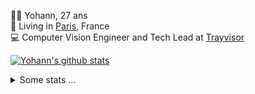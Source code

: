 <p>
  👨🏻 <bold>Yohann</bold>, 27 ans<br/>
  💼 Living in <a href="https://www.google.com/maps?q=paris">Paris</a>, France<br/>
  💻 Computer Vision Engineer and Tech Lead at <a href="https://trayvisor.com/">Trayvisor</a><br/>
</p>

<a href="https://github.com/anuraghazra/github-readme-stats"><img align="center" src="https://github-readme-stats-go94hl40s-yohann84l.vercel.app//api?username=yohann84L&show_icons=true&include_all_commits=true" alt="Yohann's github stats" /> </a>


<details>
  <summary>Some stats ...</summary><br/>
  

<!--START_SECTION:waka-->
![Code Time](http://img.shields.io/badge/Code%20Time-415%20hrs%2024%20mins-blue)

![Profile Views](http://img.shields.io/badge/Profile%20Views-0-blue)

**🐱 My GitHub Data** 

> 🏆 169 Contributions in the Year 2023
 > 
> 📦 440.6 kB Used in GitHub's Storage 
 > 
> 🚫 Not Opted to Hire
 > 
> 📜 24 Public Repositories 
 > 
> 🔑 21 Private Repositories  
 > 
**I'm an Early 🐤** 

```text
🌞 Morning      269 commits       ████████░░░░░░░░░░░░░░░░░   35.35 % 
🌆 Daytime      449 commits       ██████████████░░░░░░░░░░░   59.00 % 
🌃 Evening       43 commits       █░░░░░░░░░░░░░░░░░░░░░░░░   05.65 % 
🌙 Night          0 commits       ░░░░░░░░░░░░░░░░░░░░░░░░░   00.00 % 

```
📅 **I'm Most Productive on Wednesday** 

```text
Monday          91 commits       ███░░░░░░░░░░░░░░░░░░░░░░   11.96 % 
Tuesday        157 commits       █████░░░░░░░░░░░░░░░░░░░░   20.63 % 
Wednesday      211 commits       ███████░░░░░░░░░░░░░░░░░░   27.73 % 
Thursday       156 commits       █████░░░░░░░░░░░░░░░░░░░░   20.50 % 
Friday         143 commits       ████░░░░░░░░░░░░░░░░░░░░░   18.79 % 
Saturday         3 commits       ░░░░░░░░░░░░░░░░░░░░░░░░░   00.39 % 
Sunday           0 commits       ░░░░░░░░░░░░░░░░░░░░░░░░░   00.00 % 

```


📊 **This Week I Spent My Time On** 

```text
⌚︎ Time Zone: Europe/Paris

💬 Programming Languages: 
JavaScript               7 hrs 46 mins       █████████░░░░░░░░░░░░░░░░   36.47 % 
Python                   7 hrs 24 mins       ████████░░░░░░░░░░░░░░░░░   34.75 % 
Jupyter                  3 hrs 11 mins       ███░░░░░░░░░░░░░░░░░░░░░░   15.00 % 
YAML                     1 hr 26 mins        █░░░░░░░░░░░░░░░░░░░░░░░░   06.73 % 
Docker                   44 mins             ░░░░░░░░░░░░░░░░░░░░░░░░░   03.49 % 

🔥 Editors: 
PyCharm                  12 hrs 49 mins      ███████████████░░░░░░░░░░   60.20 % 
WebStorm                 7 hrs 47 mins       █████████░░░░░░░░░░░░░░░░   36.57 % 
VS Code                  41 mins             ░░░░░░░░░░░░░░░░░░░░░░░░░   03.23 % 

💻 Operating System: 
Mac                      21 hrs 18 mins      █████████████████████████   100.00 % 

```

**I Mostly Code in Python** 

```text
Python                   18 repos            █████████████░░░░░░░░░░░░   54.55 % 
Java                     6 repos             ████░░░░░░░░░░░░░░░░░░░░░   18.18 % 
JavaScript               2 repos             █░░░░░░░░░░░░░░░░░░░░░░░░   06.06 % 
R                        2 repos             █░░░░░░░░░░░░░░░░░░░░░░░░   06.06 % 
Jupyter Notebook         2 repos             █░░░░░░░░░░░░░░░░░░░░░░░░   06.06 % 

```



 Last Updated on 20/02/2023 01:45:36 UTC
<!--END_SECTION:waka-->
